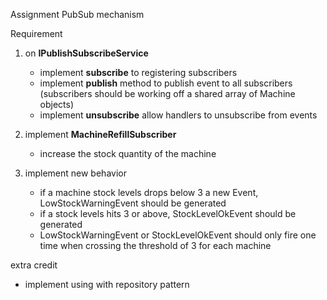 Assignment PubSub mechanism

Requirement

1. on **IPublishSubscribeService**

   - implement **subscribe** to registering subscribers
   - implement **publish** method to publish event to all subscribers (subscribers should be working off a shared array of Machine objects)
   - implement **unsubscribe** allow handlers to unsubscribe from events

2. implement **MachineRefillSubscriber**

   - increase the stock quantity of the machine

3. implement new behavior

   - if a machine stock levels drops below 3 a new Event, LowStockWarningEvent should be generated
   - if a stock levels hits 3 or above, StockLevelOkEvent should be generated
   - LowStockWarningEvent or StockLevelOkEvent should only fire one time when crossing the threshold of 3 for each machine

extra credit

- implement using with repository pattern
